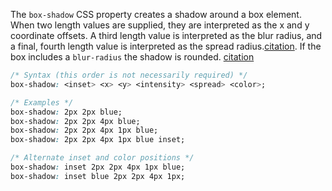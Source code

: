 The `box-shadow` CSS property creates a shadow around a box element. When two length values are supplied, they are interpreted as the x and y coordinate offsets. A third length value is interpreted as the blur radius, and a final, fourth length value is interpreted as the spread radius.[citation](https://developer.mozilla.org/en-US/docs/Web/CSS/box-shadow#length). If the box includes a `blur-radius` the shadow is rounded. [citation](https://developer.mozilla.org/en-US/docs/Web/CSS/box-shadow)

```css
/* Syntax (this order is not necessarily required) */
box-shadow: <inset> <x> <y> <intensity> <spread> <color>;

/* Examples */
box-shadow: 2px 2px blue;
box-shadow: 2px 2px 4px blue;
box-shadow: 2px 2px 4px 1px blue;
box-shadow: 2px 2px 4px 1px blue inset;

/* Alternate inset and color positions */
box-shadow: inset 2px 2px 4px 1px blue;
box-shadow: inset blue 2px 2px 4px 1px;
```
